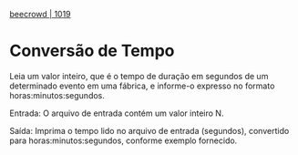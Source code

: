 [beecrowd | 1019](https://www.beecrowd.com.br/judge/pt/problems/view/1019)

# Conversão de Tempo

Leia um valor inteiro, que é o tempo de duração em segundos de um determinado evento em uma fábrica, e informe-o expresso no formato horas:minutos:segundos.

Entrada: O arquivo de entrada contém um valor inteiro N.

Saída: Imprima o tempo lido no arquivo de entrada (segundos), convertido para horas:minutos:segundos, conforme exemplo fornecido.